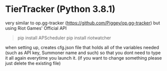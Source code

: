 # TierTracker (Python 3.8.1)

very similar to op.gg-tracker (https://github.com/Piggey/op.gg-tracker) but using Riot Games' Official API

>pip install APScheduler
>pip install riotwatcher

when setting up, creates cfg.json file that holds all of the variables needed (such as API key, Summoner name and such) so that you dont need to type it all again everytime you launch it. (if you want to change something please just delete the existing file)
